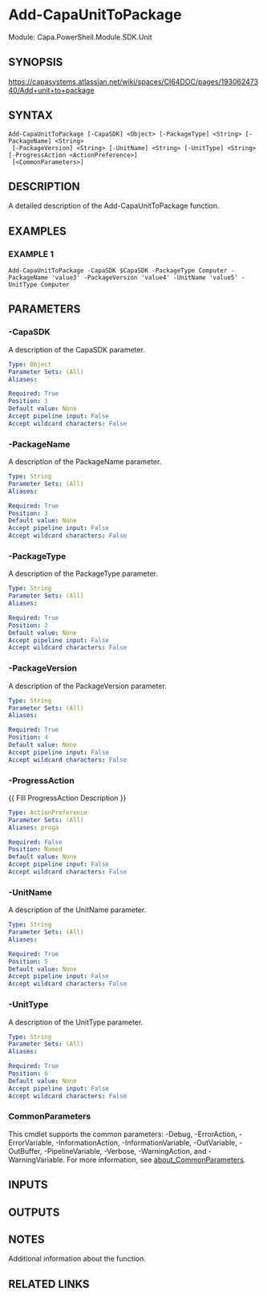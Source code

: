 # Add-CapaUnitToPackage

Module: Capa.PowerShell.Module.SDK.Unit

## SYNOPSIS
https://capasystems.atlassian.net/wiki/spaces/CI64DOC/pages/19306247340/Add+unit+to+package

## SYNTAX

```
Add-CapaUnitToPackage [-CapaSDK] <Object> [-PackageType] <String> [-PackageName] <String>
 [-PackageVersion] <String> [-UnitName] <String> [-UnitType] <String> [-ProgressAction <ActionPreference>]
 [<CommonParameters>]
```

## DESCRIPTION
A detailed description of the Add-CapaUnitToPackage function.

## EXAMPLES

### EXAMPLE 1
```
Add-CapaUnitToPackage -CapaSDK $CapaSDK -PackageType Computer -PackageName 'value3' -PackageVersion 'value4' -UnitName 'value5' -UnitType Computer
```

## PARAMETERS

### -CapaSDK
A description of the CapaSDK parameter.

```yaml
Type: Object
Parameter Sets: (All)
Aliases:

Required: True
Position: 1
Default value: None
Accept pipeline input: False
Accept wildcard characters: False
```

### -PackageName
A description of the PackageName parameter.

```yaml
Type: String
Parameter Sets: (All)
Aliases:

Required: True
Position: 3
Default value: None
Accept pipeline input: False
Accept wildcard characters: False
```

### -PackageType
A description of the PackageType parameter.

```yaml
Type: String
Parameter Sets: (All)
Aliases:

Required: True
Position: 2
Default value: None
Accept pipeline input: False
Accept wildcard characters: False
```

### -PackageVersion
A description of the PackageVersion parameter.

```yaml
Type: String
Parameter Sets: (All)
Aliases:

Required: True
Position: 4
Default value: None
Accept pipeline input: False
Accept wildcard characters: False
```

### -ProgressAction
{{ Fill ProgressAction Description }}

```yaml
Type: ActionPreference
Parameter Sets: (All)
Aliases: proga

Required: False
Position: Named
Default value: None
Accept pipeline input: False
Accept wildcard characters: False
```

### -UnitName
A description of the UnitName parameter.

```yaml
Type: String
Parameter Sets: (All)
Aliases:

Required: True
Position: 5
Default value: None
Accept pipeline input: False
Accept wildcard characters: False
```

### -UnitType
A description of the UnitType parameter.

```yaml
Type: String
Parameter Sets: (All)
Aliases:

Required: True
Position: 6
Default value: None
Accept pipeline input: False
Accept wildcard characters: False
```

### CommonParameters
This cmdlet supports the common parameters: -Debug, -ErrorAction, -ErrorVariable, -InformationAction, -InformationVariable, -OutVariable, -OutBuffer, -PipelineVariable, -Verbose, -WarningAction, and -WarningVariable. For more information, see [about_CommonParameters](http://go.microsoft.com/fwlink/?LinkID=113216).

## INPUTS

## OUTPUTS

## NOTES
Additional information about the function.

## RELATED LINKS
